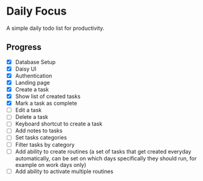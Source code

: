 # Daily Focus

A simple daily todo list for productivity.

## Progress

- [x] Database Setup
- [x] Daisy UI
- [x] Authentication
- [x] Landing page
- [x] Create a task
- [x] Show list of created tasks
- [x] Mark a task as complete
- [ ] Edit a task
- [ ] Delete a task
- [ ] Keyboard shortcut to create a task
- [ ] Add notes to tasks
- [ ] Set tasks categories
- [ ] Filter tasks by category
- [ ] Add ability to create routines (a set of tasks that get created everyday automatically, can be set on which days specifically they should run, for example on work days only)
- [ ] Add ability to activate multiple routines
